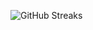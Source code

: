 ![GitHub Streaks](https://github-streaks-mqc9.onrender.com/streak/happilli/image?theme=midnight&cache_bust=1743526140&lang=ja)
